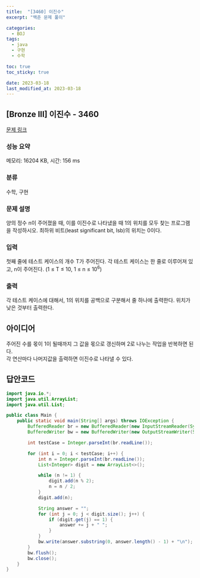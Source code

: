 ```yaml
---
title:  "[3460] 이진수"
excerpt: "백준 문제 풀이"

categories:
  - BOJ
tags:
  - java
  - 구현
  - 수학

toc: true
toc_sticky: true

date: 2023-03-18
last_modified_at: 2023-03-18
---
```

## [Bronze III] 이진수 - 3460 

[문제 링크](https://www.acmicpc.net/problem/3460) 

### 성능 요약

메모리: 16204 KB, 시간: 156 ms

### 분류

수학, 구현

### 문제 설명

<p>양의 정수 n이 주어졌을 때, 이를 이진수로 나타냈을 때 1의 위치를 모두 찾는 프로그램을 작성하시오. 최하위 비트(least significant bit, lsb)의 위치는 0이다.</p>

### 입력 

 <p>첫째 줄에 테스트 케이스의 개수 T가 주어진다. 각 테스트 케이스는 한 줄로 이루어져 있고, n이 주어진다. (1 ≤ T ≤ 10, 1 ≤ n ≤ 10<sup>6</sup>)</p>

### 출력 

 <p>각 테스트 케이스에 대해서, 1의 위치를 공백으로 구분해서 줄 하나에 출력한다. 위치가 낮은 것부터 출력한다.</p>

## 아이디어
주어진 수를 몫이 1이 될때까지 그 값을 몫으로 갱신하며 2로 나누는 작업을 반복하면 된다.  
각 연산마다 나머지값을 출력하면 이진수로 나타낼 수 있다.  

## 답안코드
```java
import java.io.*;
import java.util.ArrayList;
import java.util.List;

public class Main {
    public static void main(String[] args) throws IOException {
        BufferedReader br = new BufferedReader(new InputStreamReader(System.in));
        BufferedWriter bw = new BufferedWriter(new OutputStreamWriter(System.out));

        int testCase = Integer.parseInt(br.readLine());

        for (int i = 0; i < testCase; i++) {
            int n = Integer.parseInt(br.readLine());
            List<Integer> digit = new ArrayList<>();

            while (n != 1) {
                digit.add(n % 2);
                n = n / 2;
            }
            digit.add(n);

            String answer = "";
            for (int j = 0; j < digit.size(); j++) {
                if (digit.get(j) == 1) {
                    answer += j + " ";
                }
            }
            bw.write(answer.substring(0, answer.length() - 1) + "\n");
        }
        bw.flush();
        bw.close();
    }
}
```